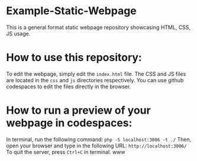 # Example-Static-Webpage
This is a general format static webpage repository showcasing HTML, CSS, JS usage.
# How to use this repository:
To edit the webpage, simply edit the `index.html` file. The CSS and JS files are located in the `css` and `js` directories respectively.
You can use github codespaces to edit the files directly in the browser.
# How to run a preview of your webpage in codespaces:
In terminal, run the following command:
```php -S localhost:3006 -t ./```
Then, open your browser and type in the following URL:
```http://localhost:3006/```
To quit the server, press `Ctrl+C` in terminal. www